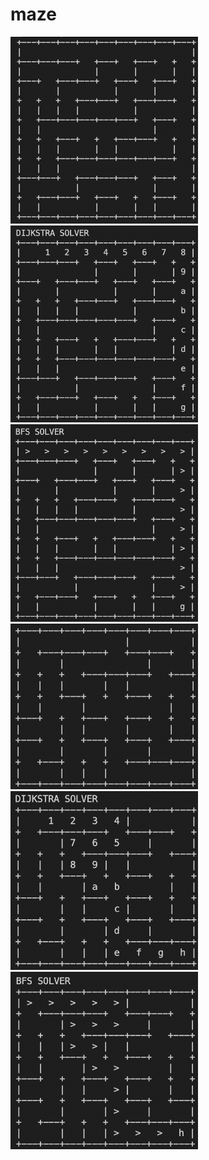 # maze

<img src="https://github.com/SoniaOrlikowska/maze/blob/master/1.png" width="300"><img src="https://github.com/SoniaOrlikowska/maze/blob/master/2.png" width="300"><img src="https://github.com/SoniaOrlikowska/maze/blob/master/3.png" width="300">
<img src="https://github.com/SoniaOrlikowska/maze/blob/master/4.png" width="300"><img src="https://github.com/SoniaOrlikowska/maze/blob/master/5.png" width="300"><img src="https://github.com/SoniaOrlikowska/maze/blob/master/6.png" width="300">
